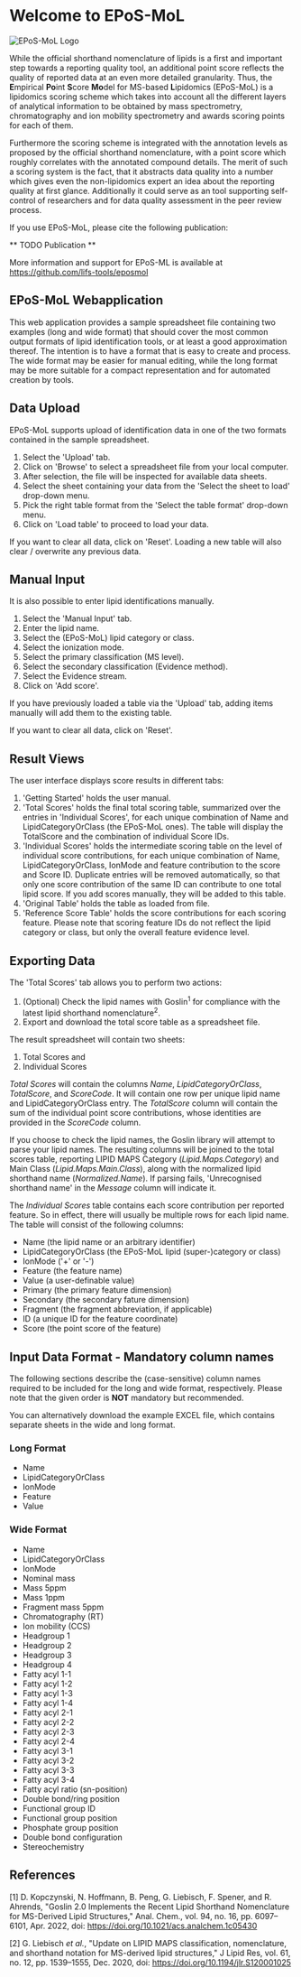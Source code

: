 # Welcome to EPoS-MoL

![EPoS-MoL Logo](eposmol.svg)

While the official shorthand nomenclature of lipids is a first and important step towards a reporting quality tool, an additional point score reflects the quality of reported data at an even more detailed granularity. Thus, the **E**mpirical **Po**int **S**core **Mo**del for MS-based **L**ipidomics (EPoS-MoL) is a lipidomics scoring scheme which takes into account all the different layers of analytical information to be obtained by mass spectrometry, chromatography and ion mobility spectrometry and awards scoring points for each of them.

Furthermore the scoring scheme is integrated with the annotation levels as proposed by the official shorthand nomenclature, with a point score which roughly correlates with the annotated compound details. The merit of such a scoring system is the fact, that it abstracts data quality into a number which gives even the non-lipidomics expert an idea about the reporting quality at first glance. Additionally it could serve as an tool supporting self-control of researchers and for data quality assessment in the peer review process.

If you use EPoS-MoL, please cite the following publication:

** TODO Publication **

More information and support for EPoS-ML is available at https://github.com/lifs-tools/eposmol

## EPoS-MoL Webapplication

This web application provides a sample spreadsheet file containing two examples (long and wide format) that should cover the most common output formats of lipid identification tools, or at least a good approximation thereof. The intention is to have a format that is easy to create and process. The wide format may be easier for manual editing, while the long format may be more suitable for a compact representation and for automated creation by tools.

## Data Upload

EPoS-MoL supports upload of identification data in one of the two formats contained in the sample spreadsheet. 

1. Select the 'Upload' tab.
2. Click on 'Browse' to select a spreadsheet file from your local computer.
3. After selection, the file will be inspected for available data sheets.
4. Select the sheet containing your data from the 'Select the sheet to load' drop-down menu.
5. Pick the right table format from the 'Select the table format' drop-down menu.
6. Click on 'Load table' to proceed to load your data.

If you want to clear all data, click on 'Reset'.
Loading a new table will also clear / overwrite any previous data.

## Manual Input

It is also possible to enter lipid identifications manually.

1. Select the 'Manual Input' tab.
2. Enter the lipid name.
3. Select the (EPoS-MoL) lipid category or class.
4. Select the ionization mode.
5. Select the primary classification (MS level).
6. Select the secondary classification (Evidence method).
7. Select the Evidence stream.
8. Click on 'Add score'.

If you have previously loaded a table via the 'Upload' tab, adding items manually will add them to the existing table.

If you want to clear all data, click on 'Reset'.

## Result Views

The user interface displays score results in different tabs:

1. 'Getting Started' holds the user manual.
2. 'Total Scores' holds the final total scoring table, summarized over the entries in 'Individual Scores', for each unique combination of Name and LipidCategoryOrClass (the EPoS-MoL ones). The table will display the TotalScore and the combination of individual Score IDs.
3. 'Individual Scores' holds the intermediate scoring table on the level of individual score contributions, for each unique combination of Name, LipidCategoryOrClass, IonMode and feature contribution to the score and Score ID. Duplicate entries will be removed automatically, so that only one score contribution of the same ID can contribute to one total lipid score. If you add scores manually, they will be added to this table.
4. 'Original Table' holds the table as loaded from file.
5. 'Reference Score Table' holds the score contributions for each scoring feature. Please note that scoring feature IDs do not reflect the lipid category or class, but only the overall feature evidence level.

## Exporting Data

The 'Total Scores' tab allows you to perform two actions:

1. (Optional) Check the lipid names with Goslin<sup>1</sup> for compliance with the latest lipid shorthand nomenclature<sup>2</sup>.
2. Export and download the total score table as a spreadsheet file.

The result spreadsheet will contain two sheets:

1. Total Scores and
2. Individual Scores

*Total Scores* will contain the columns *Name*,	*LipidCategoryOrClass*,	*TotalScore*, and 	*ScoreCode*. It will contain one row per unique lipid name and LipidCategoryOrClass entry.
The *TotalScore* column will contain the sum of the individual point score contributions, whose identities are provided in the *ScoreCode* column.

If you choose to check the lipid names, the Goslin library will attempt to parse your lipid names. The resulting columns will be joined to the total scores table, reporting LIPID MAPS Category (*Lipid.Maps.Category*) and Main Class (*Lipid.Maps.Main.Class*), along with the normalized lipid shorthand name (*Normalized.Name*). If parsing fails, 'Unrecognised shorthand name' in the *Message* column will indicate it.

The *Individual Scores* table contains each score contribution per reported feature. So in effect, there will usually be multiple rows for each lipid name.
The table will consist of the following columns: 

- Name (the lipid name or an arbitrary identifier)
- LipidCategoryOrClass (the EPoS-MoL lipid (super-)category or class)
- IonMode ('+' or '-')
- Feature (the feature name)
- Value (a user-definable value)
- Primary (the primary feature dimension)
- Secondary (the secondary fature dimension)
- Fragment (the fragment abbreviation, if applicable)
- ID (a unique ID for the feature coordinate)
- Score (the point score of the feature)

## Input Data Format - Mandatory column names

The following sections describe the (case-sensitive) column names required to be included for the long and wide format, respectively. Please note that the given order is **NOT** mandatory but recommended.

You can alternatively download the example EXCEL file, which contains separate sheets in the wide and long format.

### Long Format

- Name
- LipidCategoryOrClass
- IonMode
- Feature
- Value

### Wide Format

- Name
- LipidCategoryOrClass
- IonMode
- Nominal mass
- Mass 5ppm
- Mass 1ppm
- Fragment mass 5ppm
- Chromatography (RT)
- Ion mobility (CCS)
- Headgroup 1
- Headgroup 2
- Headgroup 3
- Headgroup 4
- Fatty acyl 1-1
- Fatty acyl 1-2
- Fatty acyl 1-3
- Fatty acyl 1-4
- Fatty acyl 2-1
- Fatty acyl 2-2
- Fatty acyl 2-3
- Fatty acyl 2-4
- Fatty acyl 3-1
- Fatty acyl 3-2
- Fatty acyl 3-3
- Fatty acyl 3-4
- Fatty acyl ratio (sn-position)
- Double bond/ring position
- Functional group ID
- Functional group position
- Phosphate group position
- Double bond configuration
- Stereochemistry

## References

[1] D. Kopczynski, N. Hoffmann, B. Peng, G. Liebisch, F. Spener, and R. Ahrends, "Goslin 2.0 Implements the Recent Lipid Shorthand Nomenclature for MS-Derived Lipid Structures," Anal. Chem., vol. 94, no. 16, pp. 6097–6101, Apr. 2022, doi: https://doi.org/10.1021/acs.analchem.1c05430

[2] G. Liebisch *et al.*, "Update on LIPID MAPS classification, nomenclature, and shorthand notation for MS-derived lipid structures," J Lipid Res, vol. 61, no. 12, pp. 1539–1555, Dec. 2020, doi: https://doi.org/10.1194/jlr.S120001025

